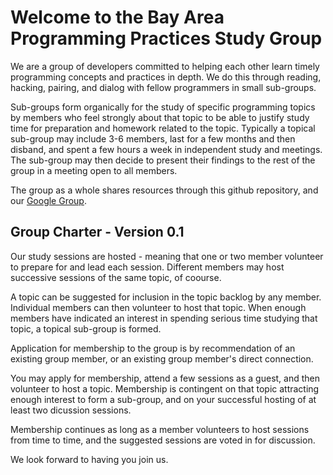 # Welcome to the Bay Area Programming Practices Study Group

We are a group of developers committed to helping each other learn timely 
programming concepts and practices in depth. We do this through reading, hacking, 
pairing, and dialog with fellow programmers in small sub-groups.

Sub-groups form organically for the study of specific programming topics by members who
feel strongly about that topic to be able to justify study time for preparation and 
homework related to the topic. Typically a topical sub-group may include 3-6 members,
last for a few months and then disband, and spent a few hours a week in independent
study and meetings. The sub-group may then decide to present their findings to the
rest of the group in a meeting open to all members.

The group as a whole shares resources through this github repository, and our 
[Google Group](https://groups.google.com/forum/#!forum/programming-practices).

## Group Charter - Version 0.1

Our study sessions are hosted - meaning that one or two member volunteer to prepare 
for and lead each session. Different members may host successive sessions of the 
same topic, of coourse.

A topic can be suggested for inclusion in the topic backlog by any member. 
Individual members can then volunteer to host that topic. When enough members
have indicated an interest in spending serious time studying that topic, 
a topical sub-group is formed.

Application for membership to the group is by recommendation of an existing group member, 
or an existing group member's direct connection.

You may apply for membership, attend a few sessions as a guest, and then 
volunteer to host a topic. Membership is contingent on that topic attracting 
enough interest to form a sub-group, and on your successful hosting of at least 
two dicussion sessions.

Membership continues as long as a member volunteers to host sessions from time to time, 
and the suggested sessions are voted in for discussion.

We look forward to having you join us.
